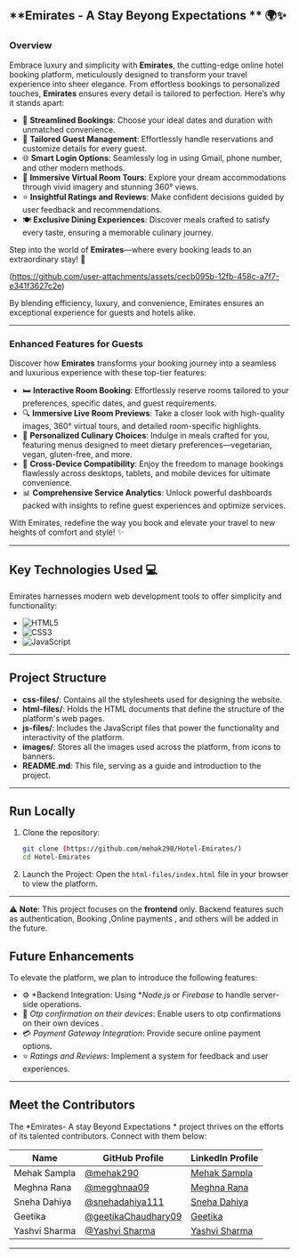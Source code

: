 
## **Emirates - A Stay Beyong Expectations ** 🌍✨


### **Overview**  
Embrace luxury and simplicity with **Emirates**, the cutting-edge online hotel booking platform, meticulously designed to transform your travel experience into sheer elegance. From effortless bookings to personalized touches, **Emirates** ensures every detail is tailored to perfection. Here’s why it stands apart:

- 📅 **Streamlined Bookings**: Choose your ideal dates and duration with unmatched convenience.  
- 👥 **Tailored Guest Management**: Effortlessly handle reservations and customize details for every guest.  
- 🌐 **Smart Login Options**: Seamlessly log in using Gmail, phone number, and other modern methods.  
- 🏨 **Immersive Virtual Room Tours**: Explore your dream accommodations through vivid imagery and stunning 360° views.  
- ⭐ **Insightful Ratings and Reviews**: Make confident decisions guided by user feedback and recommendations.  
- 🍽️ **Exclusive Dining Experiences**: Discover meals crafted to satisfy every taste, ensuring a memorable culinary journey.  

Step into the world of **Emirates**—where every booking leads to an extraordinary stay! 🌟  

(https://github.com/user-attachments/assets/cecb095b-12fb-458c-a7f7-e341f3627c2e)


By blending efficiency, luxury, and convenience, Emirates ensures an exceptional experience for guests and hotels alike.

---

### **Enhanced Features for Guests**

Discover how **Emirates** transforms your booking journey into a seamless and luxurious experience with these top-tier features:

- 🛏️ **Interactive Room Booking**: Effortlessly reserve rooms tailored to your preferences, specific dates, and guest requirements.  
- 🔍 **Immersive Live Room Previews**: Take a closer look with high-quality images, 360° virtual tours, and detailed room-specific highlights.  
- 🥗 **Personalized Culinary Choices**: Indulge in meals crafted for you, featuring menus designed to meet dietary preferences—vegetarian, vegan, gluten-free, and more.  
- 📱 **Cross-Device Compatibility**: Enjoy the freedom to manage bookings flawlessly across desktops, tablets, and mobile devices for ultimate convenience.  
- 📊 **Comprehensive Service Analytics**: Unlock powerful dashboards packed with insights to refine guest experiences and optimize services.   

With Emirates, redefine the way you book and elevate your travel to new heights of comfort and style! ✨  
  
---

## **Key Technologies Used** 💻  

Emirates harnesses modern web development tools to offer simplicity and functionality:  

- ![HTML5](https://img.shields.io/badge/HTML5-E34F26?style=for-the-badge&logo=html5&logoColor=white)  
- ![CSS3](https://img.shields.io/badge/CSS3-1572B6?style=for-the-badge&logo=css3&logoColor=white)  
- ![JavaScript](https://img.shields.io/badge/JavaScript-F7DF1E?style=for-the-badge&logo=javascript&logoColor=black)
---

## Project Structure

- **css-files/**: Contains all the stylesheets used for designing the website.  
- **html-files/**: Holds the HTML documents that define the structure of the platform's web pages.  
- **js-files/**: Includes the JavaScript files that power the functionality and interactivity of the platform.  
- **images/**: Stores all the images used across the platform, from icons to banners.  
- **README.md**: This file, serving as a guide and introduction to the project.

---

## Run Locally

1. Clone the repository:  
   ```bash
   git clone (https://github.com/mehak290/Hotel-Emirates/)
   cd Hotel-Emirates
   
2. Launch the Project:
   Open the `html-files/index.html` file in your browser to view the platform.

---

⚠️ **Note**: This project focuses on the **frontend** only. Backend features such as authentication, Booking ,Online payments , and others will be added in the future.

## Future Enhancements

To elevate the platform, we plan to introduce the following features:

- ⚙ *Backend Integration: Using **Node.js* or *Firebase* to handle server-side operations.
- 🛒 *Otp confirmation on their devices*: Enable users to otp confirmations on their own devices .
- 💳 *Payment Gateway Integration*: Provide secure online payment options.
- ⭐ *Ratings and Reviews*: Implement a system for feedback and user experiences.

---

## Meet the Contributors

The *Emirates- A stay Beyond Expectations * project thrives on the efforts of its talented contributors. Connect with them below:

| Name                | GitHub Profile                     | LinkedIn Profile      |
|---------------------|-------------------------------------|-----------------------|
| Mehak Sampla        | [@mehak290](https://github.com/mehak290) | [Mehak Sampla](https://github.com/mehak-sampla) |
| Meghna Rana         | [@megghnaa09](https://github.com/megghnaa09) | [Meghna Rana](https://github.com/meghna-rana) |
| Sneha Dahiya        | [@snehadahiya111](https://github.com/snehadahiya111) | [Sneha Dahiya](https://github.com/sneha-dahiya) |
| Geetika             | [@geetikaChaudhary09](https://github.com/geetikaChaudhary09) | [Geetika](https://github.com/geetika)|
| Yashvi Sharma      | [@Yashvi Sharma](https://github.com/YashviSharmaa) | [Yashvi Sharma](https://github.com/yashvi-sharma)|

---


